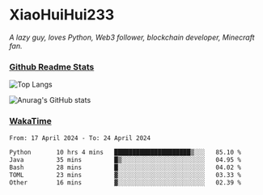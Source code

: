 # XiaoHuiHui233

*A lazy guy, loves Python, Web3 follower, blockchain developer, Minecraft fan.*

### [Github Readme Stats](https://github.com/anuraghazra/github-readme-stats)

![Top Langs](https://github-readme-stats.vercel.app/api/top-langs/?username=XiaoHuiHui233&layout=compact&theme=github_dark)

![Anurag's GitHub stats](https://github-readme-stats.vercel.app/api?username=XiaoHuiHui233&show_icons=true&theme=github_dark)

### [WakaTime](https://wakatime.com)

<!--START_SECTION:waka-->

```txt
From: 17 April 2024 - To: 24 April 2024

Python       10 hrs 4 mins   █████████████████████▒░░░   85.10 %
Java         35 mins         █▒░░░░░░░░░░░░░░░░░░░░░░░   04.95 %
Bash         28 mins         █░░░░░░░░░░░░░░░░░░░░░░░░   04.02 %
TOML         23 mins         ▓░░░░░░░░░░░░░░░░░░░░░░░░   03.33 %
Other        16 mins         ▓░░░░░░░░░░░░░░░░░░░░░░░░   02.39 %
```

<!--END_SECTION:waka-->
